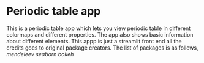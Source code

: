 # Periodic table app
This is a periodic table app which lets you view periodic table in different colormaps and different properties. The app also shows basic information about different elements. This appp is just a streamlit front end all the credits goes to original package creators.
The list of packages is as follows,
_mendeleev_
_seaborn_
_bokeh_
